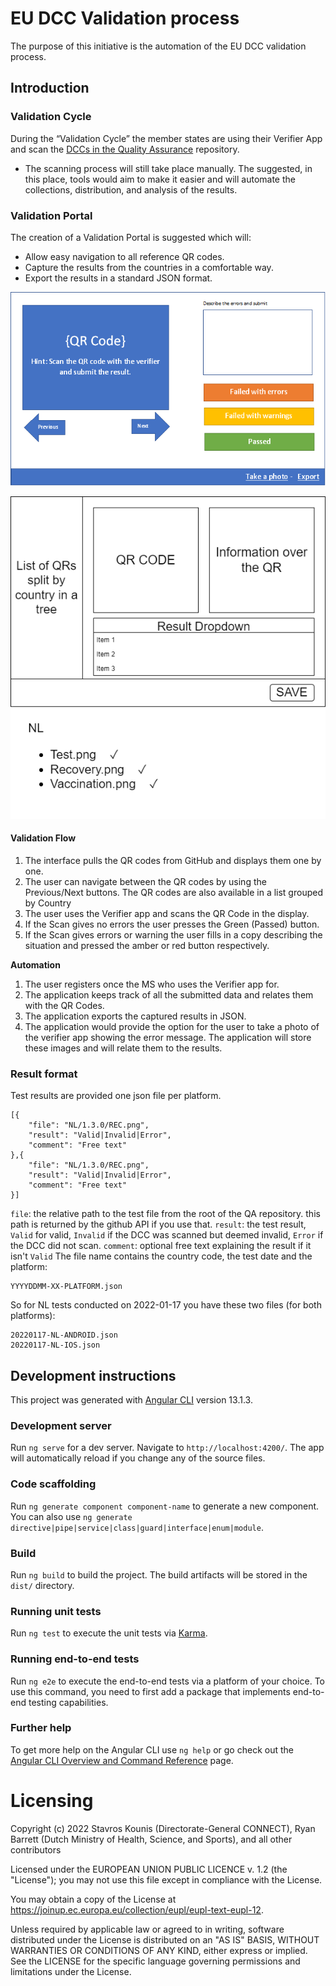 # EU DCC Validation process

The purpose of this initiative is the automation of the EU DCC validation process. 
## Introduction 
### Validation Cycle 
During the “Validation Cycle” the member states are using their Verifier App and scan the [DCCs in the Quality Assurance](https://github.com/eu-digital-green-certificates/dcc-quality-assurance) repository. 

* The scanning process will still take place manually. The suggested, in this place, tools would aim to make it easier and will automate the collections, distribution, and analysis of the results.  

### Validation Portal
The creation of a Validation Portal is suggested which will: 
* Allow easy navigation to all reference QR codes.  
* Capture the results from the countries in a comfortable way. 
* Export the results in a standard JSON format.  

![Wire 01](./misc/wire-01.png)

![Wire 02](./misc/wire-02.png)

#### Validation Flow 

1.	The interface pulls the QR codes from GitHub and displays them one by one.
2.	The user can navigate between the QR codes by using the Previous/Next buttons. The QR codes are also available in a list grouped by Country 
3.	The user uses the Verifier app and scans the QR Code in the display.
4.	If the Scan gives no errors the user presses the Green (Passed) button.
5.	If the Scan gives errors or warning the user fills in a copy describing the situation and pressed the amber or red button respectively.

**Automation**
1.	The user registers once the MS who uses the Verifier app for. 
2.	The application keeps track of all the submitted data and relates them with the QR Codes.
3.	The application exports the captured results in JSON. 
4.	The application would provide the option for the user to take a photo of the verifier app showing the error message. The application will store these images and will relate them to the results. 

### Result format
Test results are provided one json file per platform.
```
[{
	"file": "NL/1.3.0/REC.png",		
	"result": "Valid|Invalid|Error",
	"comment": "Free text"
},{
	"file": "NL/1.3.0/REC.png",		
	"result": "Valid|Invalid|Error",
	"comment": "Free text"	
}]
```
`file`: the relative path to the test file from the root of the QA repository. this path is returned by the github API if you use that.
`result`: the test result, `Valid` for valid, `Invalid` if the DCC was scanned but deemed invalid, `Error` if the DCC did not scan.
`comment`: optional free text explaining the result if it isn't `Valid`
The file name contains the country code, the test date and the platform:
```
YYYYDDMM-XX-PLATFORM.json
```
So for NL tests conducted on 2022-01-17 you have these two files (for both platforms):
```
20220117-NL-ANDROID.json
20220117-NL-IOS.json
```

## Development instructions 
This project was generated with [Angular CLI](https://github.com/angular/angular-cli) version 13.1.3.

### Development server

Run `ng serve` for a dev server. Navigate to `http://localhost:4200/`. The app will automatically reload if you change any of the source files.

### Code scaffolding

Run `ng generate component component-name` to generate a new component. You can also use `ng generate directive|pipe|service|class|guard|interface|enum|module`.

### Build

Run `ng build` to build the project. The build artifacts will be stored in the `dist/` directory.

### Running unit tests

Run `ng test` to execute the unit tests via [Karma](https://karma-runner.github.io).

### Running end-to-end tests

Run `ng e2e` to execute the end-to-end tests via a platform of your choice. To use this command, you need to first add a package that implements end-to-end testing capabilities.

### Further help

To get more help on the Angular CLI use `ng help` or go check out the [Angular CLI Overview and Command Reference](https://angular.io/cli) page.

# Licensing
Copyright (c) 2022 Stavros Kounis (Directorate-General CONNECT), Ryan Barrett (Dutch Ministry of Health, Science, and Sports), and all other contributors

Licensed under the EUROPEAN UNION PUBLIC LICENCE v. 1.2 (the "License"); you may not use this file except in compliance with the License.

You may obtain a copy of the License at https://joinup.ec.europa.eu/collection/eupl/eupl-text-eupl-12.

Unless required by applicable law or agreed to in writing, software distributed under the License is distributed on an "AS IS" BASIS, WITHOUT WARRANTIES OR CONDITIONS OF ANY KIND, either express or implied. See the LICENSE for the specific language governing permissions and limitations under the License.

